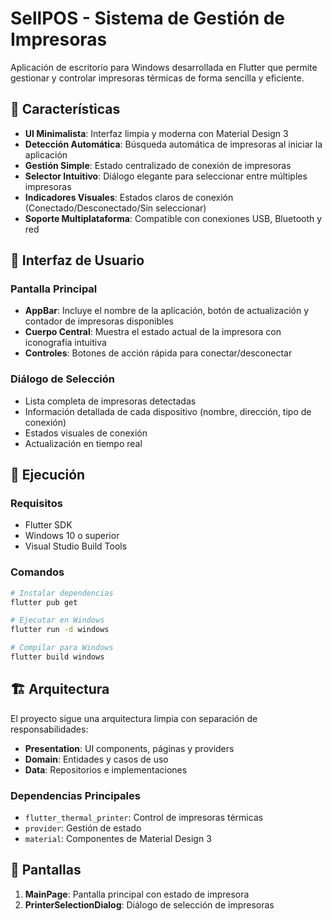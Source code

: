 # SellPOS - Sistema de Gestión de Impresoras

Aplicación de escritorio para Windows desarrollada en Flutter que permite gestionar y controlar impresoras térmicas de forma sencilla y eficiente.

## 🌟 Características

- **UI Minimalista**: Interfaz limpia y moderna con Material Design 3
- **Detección Automática**: Búsqueda automática de impresoras al iniciar la aplicación
- **Gestión Simple**: Estado centralizado de conexión de impresoras
- **Selector Intuitivo**: Diálogo elegante para seleccionar entre múltiples impresoras
- **Indicadores Visuales**: Estados claros de conexión (Conectado/Desconectado/Sin seleccionar)
- **Soporte Multiplataforma**: Compatible con conexiones USB, Bluetooth y red

## 🎨 Interfaz de Usuario

### Pantalla Principal
- **AppBar**: Incluye el nombre de la aplicación, botón de actualización y contador de impresoras disponibles
- **Cuerpo Central**: Muestra el estado actual de la impresora con iconografía intuitiva
- **Controles**: Botones de acción rápida para conectar/desconectar

### Diálogo de Selección
- Lista completa de impresoras detectadas
- Información detallada de cada dispositivo (nombre, dirección, tipo de conexión)
- Estados visuales de conexión
- Actualización en tiempo real

## 🚀 Ejecución

### Requisitos
- Flutter SDK
- Windows 10 o superior
- Visual Studio Build Tools

### Comandos
```bash
# Instalar dependencias
flutter pub get

# Ejecutar en Windows
flutter run -d windows

# Compilar para Windows
flutter build windows
```

## 🏗️ Arquitectura

El proyecto sigue una arquitectura limpia con separación de responsabilidades:

- **Presentation**: UI components, páginas y providers
- **Domain**: Entidades y casos de uso
- **Data**: Repositorios e implementaciones

### Dependencias Principales
- `flutter_thermal_printer`: Control de impresoras térmicas
- `provider`: Gestión de estado
- `material`: Componentes de Material Design 3

## 📱 Pantallas

1. **MainPage**: Pantalla principal con estado de impresora
2. **PrinterSelectionDialog**: Diálogo de selección de impresoras
